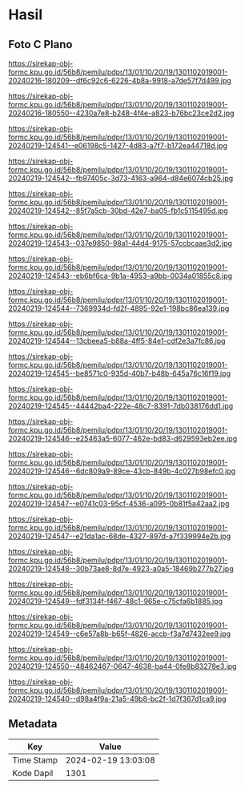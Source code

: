# Hasil

## Foto C Plano

https://sirekap-obj-formc.kpu.go.id/56b8/pemilu/pdpr/13/01/10/20/19/1301102019001-20240216-180209--df6c92c6-6226-4b8a-9918-a7de57f7d499.jpg

https://sirekap-obj-formc.kpu.go.id/56b8/pemilu/pdpr/13/01/10/20/19/1301102019001-20240216-180550--4230a7e8-b248-4f4e-a823-b76bc23ce2d2.jpg

https://sirekap-obj-formc.kpu.go.id/56b8/pemilu/pdpr/13/01/10/20/19/1301102019001-20240219-124541--e06198c5-1427-4d83-a7f7-b172ea44718d.jpg

https://sirekap-obj-formc.kpu.go.id/56b8/pemilu/pdpr/13/01/10/20/19/1301102019001-20240219-124542--fb97405c-3d73-4163-a964-d84e6074cb25.jpg

https://sirekap-obj-formc.kpu.go.id/56b8/pemilu/pdpr/13/01/10/20/19/1301102019001-20240219-124542--85f7a5cb-30bd-42e7-ba05-fb1c5115495d.jpg

https://sirekap-obj-formc.kpu.go.id/56b8/pemilu/pdpr/13/01/10/20/19/1301102019001-20240219-124543--037e9850-98a1-44d4-9175-57ccbcaae3d2.jpg

https://sirekap-obj-formc.kpu.go.id/56b8/pemilu/pdpr/13/01/10/20/19/1301102019001-20240219-124543--eb6bf6ca-9b1a-4953-a9bb-0034a01855c8.jpg

https://sirekap-obj-formc.kpu.go.id/56b8/pemilu/pdpr/13/01/10/20/19/1301102019001-20240219-124544--7369934d-fd2f-4895-92e1-198bc86ea139.jpg

https://sirekap-obj-formc.kpu.go.id/56b8/pemilu/pdpr/13/01/10/20/19/1301102019001-20240219-124544--13cbeea5-b88a-4ff5-84e1-cdf2e3a7fc86.jpg

https://sirekap-obj-formc.kpu.go.id/56b8/pemilu/pdpr/13/01/10/20/19/1301102019001-20240219-124545--be8571c0-935d-40b7-b48b-645a76c16f19.jpg

https://sirekap-obj-formc.kpu.go.id/56b8/pemilu/pdpr/13/01/10/20/19/1301102019001-20240219-124545--44442ba4-222e-48c7-8391-7db038176dd1.jpg

https://sirekap-obj-formc.kpu.go.id/56b8/pemilu/pdpr/13/01/10/20/19/1301102019001-20240219-124546--e25463a5-6077-462e-bd83-d629593eb2ee.jpg

https://sirekap-obj-formc.kpu.go.id/56b8/pemilu/pdpr/13/01/10/20/19/1301102019001-20240219-124546--6dc809a9-89ce-43cb-849b-4c027b98efc0.jpg

https://sirekap-obj-formc.kpu.go.id/56b8/pemilu/pdpr/13/01/10/20/19/1301102019001-20240219-124547--e0741c03-95cf-4536-a095-0b81f5a42aa2.jpg

https://sirekap-obj-formc.kpu.go.id/56b8/pemilu/pdpr/13/01/10/20/19/1301102019001-20240219-124547--e21da1ac-68de-4327-897d-a7f339994e2b.jpg

https://sirekap-obj-formc.kpu.go.id/56b8/pemilu/pdpr/13/01/10/20/19/1301102019001-20240219-124548--30b73ae8-8d7e-4923-a0a5-18469b277b27.jpg

https://sirekap-obj-formc.kpu.go.id/56b8/pemilu/pdpr/13/01/10/20/19/1301102019001-20240219-124549--fdf3134f-f467-48c1-965e-c75cfa6b1885.jpg

https://sirekap-obj-formc.kpu.go.id/56b8/pemilu/pdpr/13/01/10/20/19/1301102019001-20240219-124549--c6e57a8b-b65f-4826-accb-f3a7d7432ee9.jpg

https://sirekap-obj-formc.kpu.go.id/56b8/pemilu/pdpr/13/01/10/20/19/1301102019001-20240219-124550--48462467-0647-4638-ba44-0fe8b83278e3.jpg

https://sirekap-obj-formc.kpu.go.id/56b8/pemilu/pdpr/13/01/10/20/19/1301102019001-20240219-124540--d98a4f9a-21a5-49b8-bc2f-1d7f367d1ca9.jpg


## Metadata

| Key        | Value               |
| ---------- | ------------------- |
| Time Stamp | 2024-02-19 13:03:08 |
| Kode Dapil | 1301                |



